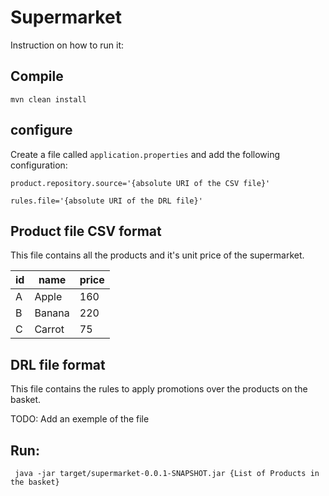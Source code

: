 # Supermarket

Instruction on how to run it:

## Compile
``` mvn clean install ```

## configure
Create a file called `application.properties` and add the following configuration:

```product.repository.source='{absolute URI of the CSV file}'```

```rules.file='{absolute URI of the DRL file}' ```

## Product file CSV format
This file contains all the products and it's unit price of the supermarket.

 | id    | name | price  |
 | ------------- |--------------|---------------------|
 | A             | Apple        |                  160|
 | B             | Banana       |                  220|
 | C             | Carrot       |                   75|

## DRL file format
This file contains the rules to apply promotions over the products on the basket.


TODO: Add an exemple of the file

## Run:
` java -jar target/supermarket-0.0.1-SNAPSHOT.jar {List of Products in the basket}`

